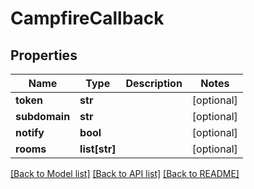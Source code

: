 # CampfireCallback

## Properties
Name | Type | Description | Notes
------------ | ------------- | ------------- | -------------
**token** | **str** |  | [optional] 
**subdomain** | **str** |  | [optional] 
**notify** | **bool** |  | [optional] 
**rooms** | **list[str]** |  | [optional] 

[[Back to Model list]](../README.md#documentation-for-models) [[Back to API list]](../README.md#documentation-for-api-endpoints) [[Back to README]](../README.md)


